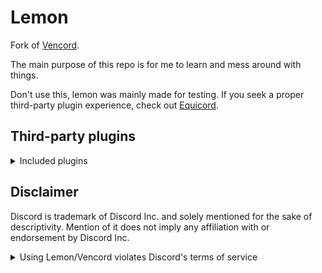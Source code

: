 # Lemon

Fork of [Vencord](https://github.com/Vendicated/Vencord).

The main purpose of this repo is for me to learn and mess around with things.

Don't use this, lemon was mainly made for testing.
If you seek a proper third-party plugin experience, check out [Equicord](https://github.com/Equicord/Equicord).

## Third-party plugins

<details>
<summary>Included plugins</summary>

-   Soundboard Logger ([by ImpishMoxxie](https://github.com/ImpishMoxxie/SoundBoardLogger))
-   clientSpoofer ([by ImLvna](https://codeberg.org/Lunaa/vencord/src/branch/clientSpoofer))
-   copyProfileThemes ([by KannaDev](https://github.com/Vendicated/Vencord/pull/1452))
-   customSounds ([by TheKodeToad](https://github.com/Vendicated/Vencord/pull/1765))
-   discordColorways ([by DaBluLite](https://github.com/Vendicated/Vencord/pull/1448))
-   BypassDND ([by Inbestigator](https://github.com/Vendicated/Vencord/pull/2239))
-   iRememberYou ([by zoodogood](https://github.com/zoodogood/vencord-plugins))
-   [jumpToFirst](https://github.com/Slightlyxz/lemon/tree/main/src/userplugins/jumpToFirst)
-   rpc-editor ([by Nyako, nin0.dev](https://git.nin0.dev/userplugins/rpc-editor))
-   vc-gif-collections ([by Syncxv](https://github.com/Syncxv/vc-gif-collections))
-   vc-message-logger-enhanced ([by Syncxv](https://github.com/Syncxv/vc-message-logger-enhanced))
-   [D3SOX's plugins](https://github.com/D3SOX/vencord-userplugins)
-   [Kyuuhachi's plugins](https://github.com/Kyuuhachi/VencordPlugins)
-   HideServers ([by bepvte](https://github.com/bepvte/Vencord/tree/server-hider))
-   Message Colors ([by henmalib](https://github.com/Vendicated/Vencord/pull/2521))
-   Boo ([by Vei](https://github.com/ve-i/vc-Boo/))
-   IconViewer ([by iamme](https://github.com/coldcord/iconViewer))
</details>

## Disclaimer

Discord is trademark of Discord Inc. and solely mentioned for the sake of descriptivity.
Mention of it does not imply any affiliation with or endorsement by Discord Inc.

<details>
<summary>Using Lemon/Vencord violates Discord's terms of service</summary>

Client modifications are against Discord’s Terms of Service.

However, Discord is pretty indifferent about them and there are no known cases of users getting banned for using client mods! So you should generally be fine as long as you don’t use any plugins that implement abusive behaviour. But no worries, all inbuilt plugins are safe to use!

Regardless, if your account is very important to you and it getting disabled would be a disaster for you, you should probably not use any client mods (not exclusive to Suncord), just to be safe

Additionally, make sure not to post screenshots with Suncord in a server where you might get banned for it

</details>
